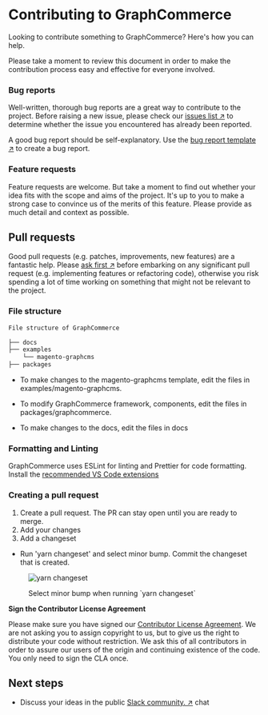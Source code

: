 # Contributing to GraphCommerce

Looking to contribute something to GraphCommerce? Here's how you can help.

Please take a moment to review this document in order to make the contribution
process easy and effective for everyone involved.

### Bug reports

Well-written, thorough bug reports are a great way to contribute to the project.
Before raising a new issue, please check our
[issues list ↗](https://github.com/graphcommerce-org/graphcommerce/issues) to
determine whether the issue you encountered has already been reported.

A good bug report should be self-explanatory. Use the
[bug report template ↗](https://github.com/graphcommerce-org/graphcommerce/issues/new/choose)
to create a bug report.

### Feature requests

Feature requests are welcome. But take a moment to find out whether your idea
fits with the scope and aims of the project. It's up to you to make a strong
case to convince us of the merits of this feature. Please provide as much detail
and context as possible.

## Pull requests

Good pull requests (e.g. patches, improvements, new features) are a fantastic
help. Please
[ask first ↗](https://join.slack.com/t/graphcommerce/shared_invite/zt-11rmgq1ad-F~0daNtKcSvtcC4eQRzjeQ)
before embarking on any significant pull request (e.g. implementing features or
refactoring code), otherwise you risk spending a lot of time working on
something that might not be relevant to the project.

### File structure

```txt
File structure of GraphCommerce

├── docs
├── examples
    └── magento-graphcms
├── packages
```

- To make changes to the magento-graphcms template, edit the files in
  examples/magento-graphcms.

- To modify GraphCommerce framework, components, edit the files in
  packages/graphcommerce.

- To make changes to the docs, edit the files in docs

### Formatting and Linting

GraphCommerce uses ESLint for linting and Prettier for code formatting. Install
the [recommended VS Code extensions](../docs/getting-started/vscode.md)

### Creating a pull request

1. Create a pull request. The PR can stay open until you are ready to merge.
2. Add your changes
3. Add a changeset

- Run 'yarn changeset' and select minor bump. Commit the changeset that is
  created.

<figure>

![yarn changeset](https://user-images.githubusercontent.com/1251986/157868337-0fa27e88-cf35-4e38-a59c-72c72ef6b054.jpg)

  <figcaption>Select minor bump when running `yarn changeset`</figcaption>
</figure>

**Sign the Contributor License Agreement**

Please make sure you have signed our [Contributor License Agreement](). We are
not asking you to assign copyright to us, but to give us the right to distribute
your code without restriction. We ask this of all contributors in order to
assure our users of the origin and continuing existence of the code. You only
need to sign the CLA once.

## Next steps

- Discuss your ideas in the public
  [ Slack community. ↗](https://join.slack.com/t/graphcommerce/shared_invite/zt-11rmgq1ad-F~0daNtKcSvtcC4eQRzjeQ)
  chat
